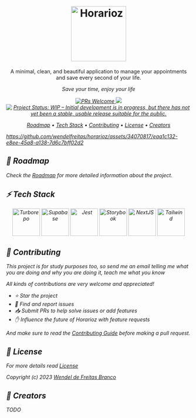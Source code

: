 <h1 align="center">

  <img src="https://github-production-user-asset-6210df.s3.amazonaws.com/34070817/251931566-d0307a66-9d04-4cb0-be76-c46959530cac.png?X-Amz-Algorithm=AWS4-HMAC-SHA256&X-Amz-Credential=AKIAIWNJYAX4CSVEH53A%2F20230708%2Fus-east-1%2Fs3%2Faws4_request&X-Amz-Date=20230708T042330Z&X-Amz-Expires=300&X-Amz-Signature=c7163affb318c365a6e80fb4e33d387031a50e2b6e521d4506bdc2f087093fd7&X-Amz-SignedHeaders=host&actor_id=34070817&key_id=0&repo_id=634108073" alt="Horarioz" height="150" >

</h1>

<p align="center">A minimal, clean, and beautiful application to manage your appointments and save every second of your life.</p>

<p align="center"><i>Save your time, enjoy your life</p>

<p align="center">
  <a href="http://makeapullrequest.com">
    <img src="https://img.shields.io/badge/contribuition-welcome-brightgreen.svg" alt="PRs Welcome">
  </a>
  <a href="https://saythanks.io/to/wendelfreitas">
      <img src="https://img.shields.io/badge/SayThanks.io-%E2%98%BC-1EAEDB.svg">
  </a>
<a href="https://www.repostatus.org/#wip"><img src="https://www.repostatus.org/badges/latest/wip.svg" alt="Project Status: WIP – Initial development is in progress, but there has not yet been a stable, usable release suitable for the public." /></a>
</p>

<p align="center">
  <a href="#dizzy-roadmap">Roadmap</a> •
  <a href="#zap-tech-stack">Tech Stack</a> •
  <a href="#handshake-contributing">Contributing</a> •
  <a href="#tophat-license">License</a> •
  <a href="#art-creators">Creators</a>
</p>

https://github.com/wendelfreitas/horarioz/assets/34070817/eaa1c132-e8ee-45a8-a138-7d6c7bff02d2


## :dizzy: **Roadmap**

Check the [Roadmap](/ROADMAP.md) for more detailed information about the project.

## :zap: **Tech Stack**

<div align="center">
  <img src="https://user-images.githubusercontent.com/4060187/196936104-5797972c-ab10-4834-bd61-0d1e5f442c9c.png" alt="Turborepo" height="75" width="75">
  <img src="https://seeklogo.com/images/S/supabase-logo-DCC676FFE2-seeklogo.com.png" alt="Supabase" height="75" width="75">
  <img src="https://cdn.freebiesupply.com/logos/large/2x/jest-logo-png-transparent.png" alt="Jest" height="75" width="75">
  <img src="https://www.svgrepo.com/show/354397/storybook-icon.svg" alt="Storybook" height="75" width="75">
  <img src="https://seeklogo.com/images/N/next-js-icon-logo-EE302D5DBD-seeklogo.com.png" alt="NextJS" height="75" width="75">
  <img src="https://upload.wikimedia.org/wikipedia/commons/thumb/d/d5/Tailwind_CSS_Logo.svg/2048px-Tailwind_CSS_Logo.svg.png" alt="Tailwind" height="75" width="75">
</div>

## :handshake: **Contributing**

This project is for study purposes too, so send me an email telling me what you are doing and why you are doing it, teach me what you know

All kinds of contributions are very welcome and appreciated!

- ⭐️ Star the project
- 🐛 Find and report issues
- 📥 Submit PRs to help solve issues or add features
- ✋ Influence the future of Horarioz with feature requests

And make sure to read the [Contributing Guide](/CONTRIBUTING.md) before making a pull request.

## :tophat: **License**

For more details read [License](/LICENSE.md)

Copyright (c) 2023 [Wendel de Freitas Branco](https://www.linkedin.com/in/wendelfb)

## :art: **Creators**

_TODO_

